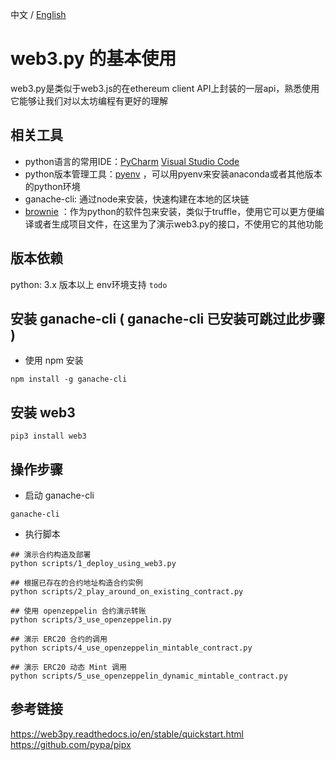 中文 / [English](./README.md)
# web3.py 的基本使用
web3.py是类似于web3.js的在ethereum client API上封装的一层api，熟悉使用它能够让我们对以太坊编程有更好的理解

## 相关工具 
- python语言的常用IDE：[PyCharm](https://www.jetbrains.com/pycharm/) [Visual Studio Code](https://code.visualstudio.com/)
- python版本管理工具：[pyenv](https://github.com/pyenv/pyenv) ，可以用pyenv来安装anaconda或者其他版本的python环境
- ganache-cli: 通过node来安装，快速构建在本地的区块链
- [brownie](https://eth-brownie.readthedocs.io/en/stable/toctree.html) ：作为python的软件包来安装，类似于truffle，使用它可以更方便编译或者生成项目文件，在这里为了演示web3.py的接口，不使用它的其他功能

## 版本依赖 
python: 3.x 版本以上 
env环境支持 `todo`

## 安装 ganache-cli ( ganache-cli 已安装可跳过此步骤 )
- 使用 npm 安装 
```
npm install -g ganache-cli
```

## 安装 web3  
```
pip3 install web3  
```

## 操作步骤
- 启动 ganache-cli
```
ganache-cli
```

- 执行脚本
```
## 演示合约构造及部署
python scripts/1_deploy_using_web3.py

## 根据已存在的合约地址构造合约实例
python scripts/2_play_around_on_existing_contract.py

## 使用 openzeppelin 合约演示转账
python scripts/3_use_openzeppelin.py

## 演示 ERC20 合约的调用
python scripts/4_use_openzeppelin_mintable_contract.py

## 演示 ERC20 动态 Mint 调用
python scripts/5_use_openzeppelin_dynamic_mintable_contract.py
```


## 参考链接
https://web3py.readthedocs.io/en/stable/quickstart.html  
https://github.com/pypa/pipx   
